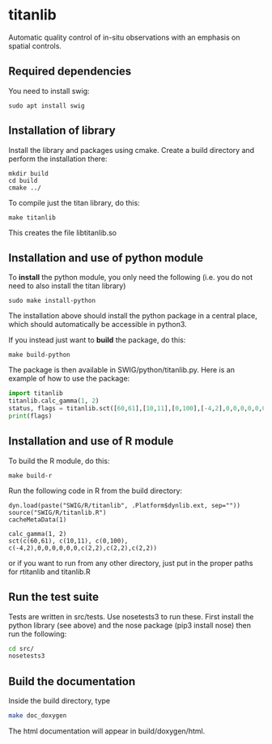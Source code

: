 # titanlib

Automatic quality control of in-situ observations with an emphasis on spatial controls.

## Required dependencies

You need to install swig:

```
sudo apt install swig
```

## Installation of library

Install the library and packages using cmake. Create a build directory and perform the
installation there:

```
mkdir build
cd build
cmake ../
```

To compile just the titan library, do this:
```
make titanlib
```

This creates the file libtitanlib.so

## Installation and use of python module

To **install** the python module, you only need the following (i.e. you do not need to also
install the titan library)

```
sudo make install-python
```

The installation above should install the python package in a central place, which should
automatically be accessible in python3.

If you instead just want to **build** the package, do this:

```
make build-python
```

The package is then available in SWIG/python/titanlib.py. Here is an example of how to use the package:

```python
import titanlib
titanlib.calc_gamma(1, 2)
status, flags = titanlib.sct([60,61],[10,11],[0,100],[-4,2],0,0,0,0,0,0,[2,2],[2,2],[2,2])
print(flags)
```

## Installation and use of R module

To build the R module, do this:

```
make build-r
```

Run the following code in R from the build directory:

```
dyn.load(paste("SWIG/R/titanlib", .Platform$dynlib.ext, sep=""))
source("SWIG/R/titanlib.R")
cacheMetaData(1)

calc_gamma(1, 2)
sct(c(60,61), c(10,11), c(0,100), c(-4,2),0,0,0,0,0,0,c(2,2),c(2,2),c(2,2))
```

or if you want to run from any other directory, just put in the proper paths for rtitanlib and titanlib.R

## Run the test suite

Tests are written in src/tests. Use nosetests3 to run these. First install the python library (see above) and the nose package (pip3 install nose) then run the following:

```bash
cd src/
nosetests3
```

## Build the documentation

Inside the build directory, type

```bash
make doc_doxygen
```

The html documentation will appear in build/doxygen/html.
